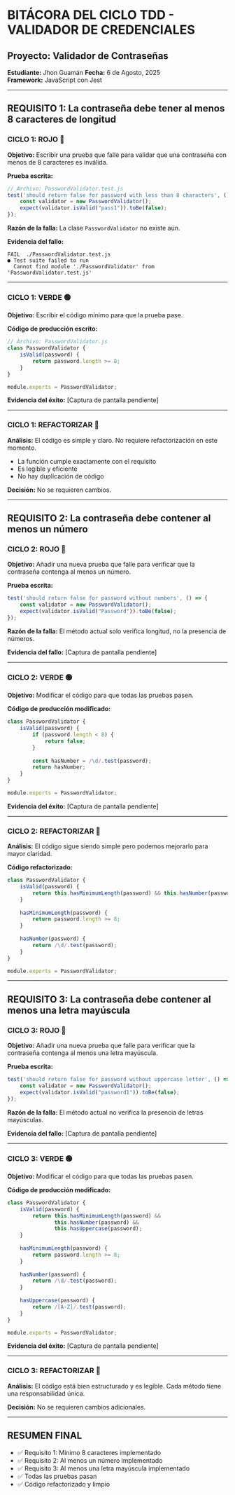 # BITÁCORA DEL CICLO TDD - VALIDADOR DE CREDENCIALES

## Proyecto: Validador de Contraseñas
**Estudiante:** Jhon Guamán
**Fecha:** 6 de Agosto, 2025  
**Framework:** JavaScript con Jest  

---

## REQUISITO 1: La contraseña debe tener al menos 8 caracteres de longitud

### CICLO 1: ROJO 🔴
**Objetivo:** Escribir una prueba que falle para validar que una contraseña con menos de 8 caracteres es inválida.

**Prueba escrita:**
```javascript
// Archivo: PasswordValidator.test.js
test('should return false for password with less than 8 characters', () => {
    const validator = new PasswordValidator();
    expect(validator.isValid("pass1")).toBe(false);
});
```

**Razón de la falla:** La clase `PasswordValidator` no existe aún.

**Evidencia del fallo:** 
```
FAIL  ./PasswordValidator.test.js
● Test suite failed to run
  Cannot find module './PasswordValidator' from 'PasswordValidator.test.js'
```

---

### CICLO 1: VERDE 🟢
**Objetivo:** Escribir el código mínimo para que la prueba pase.

**Código de producción escrito:**
```javascript
// Archivo: PasswordValidator.js
class PasswordValidator {
    isValid(password) {
        return password.length >= 8;
    }
}

module.exports = PasswordValidator;
```

**Evidencia del éxito:** [Captura de pantalla pendiente]

---

### CICLO 1: REFACTORIZAR 🔄
**Análisis:** El código es simple y claro. No requiere refactorización en este momento.
- La función cumple exactamente con el requisito
- Es legible y eficiente
- No hay duplicación de código

**Decisión:** No se requieren cambios.

---

## REQUISITO 2: La contraseña debe contener al menos un número

### CICLO 2: ROJO 🔴
**Objetivo:** Añadir una nueva prueba que falle para verificar que la contraseña contenga al menos un número.

**Prueba escrita:**
```javascript
test('should return false for password without numbers', () => {
    const validator = new PasswordValidator();
    expect(validator.isValid("Password")).toBe(false);
});
```

**Razón de la falla:** El método actual solo verifica longitud, no la presencia de números.

**Evidencia del fallo:** [Captura de pantalla pendiente]

---

### CICLO 2: VERDE 🟢
**Objetivo:** Modificar el código para que todas las pruebas pasen.

**Código de producción modificado:**
```javascript
class PasswordValidator {
    isValid(password) {
        if (password.length < 8) {
            return false;
        }
        
        const hasNumber = /\d/.test(password);
        return hasNumber;
    }
}

module.exports = PasswordValidator;
```

**Evidencia del éxito:** [Captura de pantalla pendiente]

---

### CICLO 2: REFACTORIZAR 🔄
**Análisis:** El código sigue siendo simple pero podemos mejorarlo para mayor claridad.

**Código refactorizado:**
```javascript
class PasswordValidator {
    isValid(password) {
        return this.hasMinimumLength(password) && this.hasNumber(password);
    }
    
    hasMinimumLength(password) {
        return password.length >= 8;
    }
    
    hasNumber(password) {
        return /\d/.test(password);
    }
}

module.exports = PasswordValidator;
```

---

## REQUISITO 3: La contraseña debe contener al menos una letra mayúscula

### CICLO 3: ROJO 🔴
**Objetivo:** Añadir una nueva prueba que falle para verificar que la contraseña contenga al menos una letra mayúscula.

**Prueba escrita:**
```javascript
test('should return false for password without uppercase letter', () => {
    const validator = new PasswordValidator();
    expect(validator.isValid("password1")).toBe(false);
});
```

**Razón de la falla:** El método actual no verifica la presencia de letras mayúsculas.

**Evidencia del fallo:** [Captura de pantalla pendiente]

---

### CICLO 3: VERDE 🟢
**Objetivo:** Modificar el código para que todas las pruebas pasen.

**Código de producción modificado:**
```javascript
class PasswordValidator {
    isValid(password) {
        return this.hasMinimumLength(password) && 
               this.hasNumber(password) && 
               this.hasUppercase(password);
    }
    
    hasMinimumLength(password) {
        return password.length >= 8;
    }
    
    hasNumber(password) {
        return /\d/.test(password);
    }
    
    hasUppercase(password) {
        return /[A-Z]/.test(password);
    }
}

module.exports = PasswordValidator;
```

**Evidencia del éxito:** [Captura de pantalla pendiente]

---

### CICLO 3: REFACTORIZAR 🔄
**Análisis:** El código está bien estructurado y es legible. Cada método tiene una responsabilidad única.

**Decisión:** No se requieren cambios adicionales.

---

## RESUMEN FINAL
- ✅ Requisito 1: Mínimo 8 caracteres implementado
- ✅ Requisito 2: Al menos un número implementado  
- ✅ Requisito 3: Al menos una letra mayúscula implementado
- ✅ Todas las pruebas pasan
- ✅ Código refactorizado y limpio
